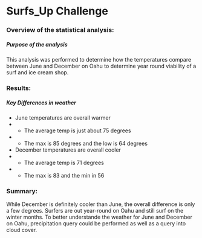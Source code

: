 # Surfs_Up Challenge

### Overview of the statistical analysis:

##### Purpose of the analysis

This analysis was performed to determine how the temperatures compare between June and December on Oahu to determine year round viability of a surf and ice cream shop. 

### Results:

##### Key Differences in weather 
- June temperatures are overall warmer
- - The average temp is just about 75 degrees 
- - The max is 85 degrees and the low is 64 degrees
- December temperatures are overall cooler 
- - The average temp is 71 degrees
- - The max is 83 and the min in 56 

### Summary:

While December is definitely cooler than June, the overall difference is only a few degrees. Surfers are out year-round on Oahu and still surf on the winter months. To better understande the weather for June and December on Oahu, precipitation query could be performed as well as a query into cloud cover. 
